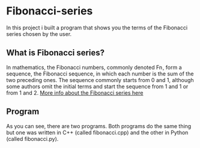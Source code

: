 # Fibonacci-series
In this project i built a program that shows you the terms of the Fibonacci series chosen by the user.

## What is Fibonacci series?
In mathematics, the Fibonacci numbers, commonly denoted Fn , form a sequence, the Fibonacci sequence, in which each number is the sum of the two preceding ones. The sequence commonly starts from 0 and 1, although some authors omit the initial terms and start the sequence from 1 and 1 or from 1 and 2. [More info about the Fibonacci series here](https://en.wikipedia.org/wiki/Fibonacci_number)

## Program
As you can see, there are two programs. Both programs do the same thing but one was written in C++ (called fibonacci.cpp) and the other in Python (called fibonacci.py).
